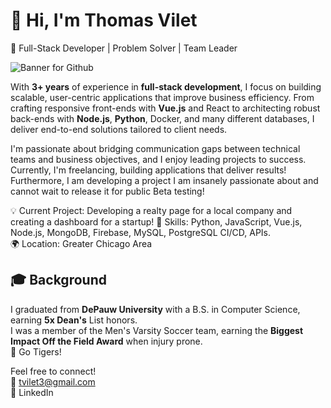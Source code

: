 # 👋 Hi, I'm Thomas Vilet
🚀 Full-Stack Developer | Problem Solver | Team Leader

![Banner for Github](https://pbs.twimg.com/profile_banners/764490691888181249/1726508680/600x200)  

With **3+ years** of experience in **full-stack development**, I focus on building scalable, user-centric applications that improve business efficiency. From crafting responsive front-ends with **Vue.js** and React to architecting robust back-ends with **Node.js**, **Python**, Docker, and many different databases, I deliver end-to-end solutions tailored to client needs.

I'm passionate about bridging communication gaps between technical teams and business objectives, and I enjoy leading projects to success. Currently, I'm freelancing, building applications that deliver results! Furthermore, I am developing a project I am insanely passionate about and cannot wait to release it for public Beta testing!

💡 Current Project: Developing a realty page for a local company and creating a dashboard for a startup! 
🔧 Skills: Python, JavaScript, Vue.js, Node.js, MongoDB, Firebase, MySQL, PostgreSQL CI/CD, APIs.    
🌍 Location: Greater Chicago Area  

## 🎓 Background

I graduated from **DePauw University** with a B.S. in Computer Science, earning **5x Dean's** List honors.  
I was a member of the Men's Varsity Soccer team, earning the **Biggest Impact Off the Field Award** when injury prone.  
🐅 Go Tigers!

Feel free to connect!  
📧 tvilet3@gmail.com  
💼 LinkedIn  
